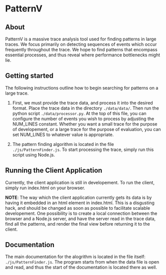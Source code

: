 # PatternV

## About

PatternV is a massive trace analysis tool used for finding patterns in large traces. 
We focus primarily on detecting sequences of events which occur frequently throughout
the trace. We hope to find patterns that encompass essential processes, and thus reveal
where performance bottlenecks might lie.


## Getting started

The following instructions outline how to begin searching for patterns on a large trace.

1. First, we must provide the trace data, and process it into the desired format. Place
the trace data in the directory `./data/data/`. Then run the python script `./data/processor.py`. 
At the top of this file, you can configure the number of events you wish to process by 
adjusting the NUM_LINES constant. Whether you want a small trace for the purpose of developement, 
or a large trace for the purpose of evaluation, you can set NUM_LINES to whatever value
is appropriate.

2. The pattern finding algorithm is located in the file `./js/PatternFinder.js`. To start
processing the trace, simply run this script using Node.js.


## Running the Client Application

Currently, the client application is still in developement. To run the client, simply run 
index.html on your browser.

__NOTE__: The way which the client application currently gets its data is by having it 
embedded in an html element in index.html. This is a disgusting hack, and should be changed 
as soon as possible to facilitate scalable developement. One possibility is to create
a local connection between the browser and a Node.js server, and have the server read
in the trace data, find all the patterns, and render the final view before returning it
to the client.


## Documentation

The main documentation for the alogrithm is located in the file itself: `./js/PatternFinder.js`.
The program starts from when the data file is open and read, and thus the start of the documentation
is located there as well. 
